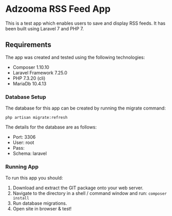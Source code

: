# Adzooma RSS Feed App

This is a test app which enables users to save and display RSS feeds. It has been built using Laravel 7 and PHP 7. 

## Requirements

The app was created and tested using the following technologies:

- Composer 1.10.10
- Laravel Framework 7.25.0 
- PHP 7.3.20 (cli)
- MariaDb 10.4.13

### Database Setup

The database for this app can be created by running the migrate command:

```php artisan migrate:refresh```


The details for the database are as follows:

- Port: 3306
- User: root
- Pass: 
- Schema: laravel

### Running App

To run this app you should:

1. Download and extract the GIT package onto your web server.
2. Navigate to the directory in a shell / command window and run: ```composer install```
3. Run database migrations.
4. Open site in browser & test!
